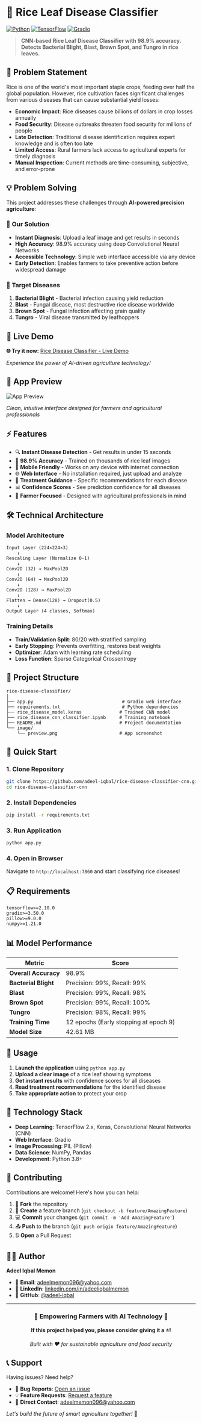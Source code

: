 # 🌾 Rice Leaf Disease Classifier

[![Python](https://img.shields.io/badge/Python-3.8%2B-blue)](https://www.python.org/)
[![TensorFlow](https://img.shields.io/badge/TensorFlow-2.x-orange)](https://tensorflow.org/)
[![Gradio](https://img.shields.io/badge/Gradio-Interface-red)](https://gradio.app/)

> **CNN-based Rice Leaf Disease Classifier with 98.9% accuracy. Detects Bacterial Blight, Blast, Brown Spot, and Tungro in rice leaves.**

## 🎯 Problem Statement

Rice is one of the world's most important staple crops, feeding over half the global population. However, rice cultivation faces significant challenges from various diseases that can cause substantial yield losses:

- **Economic Impact**: Rice diseases cause billions of dollars in crop losses annually
- **Food Security**: Disease outbreaks threaten food security for millions of people
- **Late Detection**: Traditional disease identification requires expert knowledge and is often too late
- **Limited Access**: Rural farmers lack access to agricultural experts for timely diagnosis
- **Manual Inspection**: Current methods are time-consuming, subjective, and error-prone

## 💡 Problem Solving

This project addresses these challenges through **AI-powered precision agriculture**:

### 🔬 **Our Solution**
- **Instant Diagnosis**: Upload a leaf image and get results in seconds
- **High Accuracy**: 98.9% accuracy using deep Convolutional Neural Networks
- **Accessible Technology**: Simple web interface accessible via any device
- **Early Detection**: Enables farmers to take preventive action before widespread damage

### 🎯 **Target Diseases**
1. **Bacterial Blight** - Bacterial infection causing yield reduction
2. **Blast** - Fungal disease, most destructive rice disease worldwide  
3. **Brown Spot** - Fungal infection affecting grain quality
4. **Tungro** - Viral disease transmitted by leafhoppers

## 🚀 Live Demo

**🌐 Try it now:** [Rice Disease Classifier - Live Demo](https://your-gradio-link-here.com)

*Experience the power of AI-driven agriculture technology!*

## 📸 App Preview

![App Preview](image/preview.png)

*Clean, intuitive interface designed for farmers and agricultural professionals*

## ⚡ Features

- 🔍 **Instant Disease Detection** - Get results in under 15 seconds
- 🎯 **98.9% Accuracy** - Trained on thousands of rice leaf images
- 📱 **Mobile Friendly** - Works on any device with internet connection
- 🌐 **Web Interface** - No installation required, just upload and analyze
- 💊 **Treatment Guidance** - Specific recommendations for each disease
- 📊 **Confidence Scores** - See prediction confidence for all diseases
- 🌾 **Farmer Focused** - Designed with agricultural professionals in mind

## 🛠️ Technical Architecture

### **Model Architecture**
```
Input Layer (224×224×3) 
    ↓
Rescaling Layer (Normalize 0-1)
    ↓
Conv2D (32) → MaxPool2D
    ↓
Conv2D (64) → MaxPool2D  
    ↓
Conv2D (128) → MaxPool2D
    ↓
Flatten → Dense(128) → Dropout(0.5)
    ↓
Output Layer (4 classes, Softmax)
```

### **Training Details**
- **Train/Validation Split**: 80/20 with stratified sampling
- **Early Stopping**: Prevents overfitting, restores best weights
- **Optimizer**: Adam with learning rate scheduling
- **Loss Function**: Sparse Categorical Crossentropy

## 📁 Project Structure

```
rice-disease-classifier/
│
├── app.py                                 # Gradio web interface
├── requirements.txt                       # Python dependencies  
├── rice_disease_model.keras              # Trained CNN model
├── rice_disease_cnn_classifier.ipynb     # Training notebook
├── README.md                             # Project documentation
└── image/
    └── preview.png                       # App screenshot
```

## 🚀 Quick Start

### **1. Clone Repository**
```bash
git clone https://github.com/adeel-iqbal/rice-disease-classifier-cnn.git
cd rice-disease-classifier-cnn
```

### **2. Install Dependencies**
```bash
pip install -r requirements.txt
```

### **3. Run Application**
```bash
python app.py
```

### **4. Open in Browser**
Navigate to `http://localhost:7860` and start classifying rice diseases!

## 📋 Requirements

```
tensorflow>=2.10.0
gradio>=3.50.0
pillow>=9.0.0
numpy>=1.21.0
```

## 📊 Model Performance

| Metric | Score |
|--------|-------|
| **Overall Accuracy** | 98.9% |
| **Bacterial Blight** | Precision: 99%, Recall: 99% |
| **Blast** | Precision: 99%, Recall: 98% |
| **Brown Spot** | Precision: 99%, Recall: 100% |
| **Tungro** | Precision: 98%, Recall: 99% |
| **Training Time** | 12 epochs (Early stopping at epoch 9) |
| **Model Size** | 42.61 MB |

## 🌱 Usage

1. **Launch the application** using `python app.py`
2. **Upload a clear image** of a rice leaf showing symptoms
3. **Get instant results** with confidence scores for all diseases
4. **Read treatment recommendations** for the identified disease
5. **Take appropriate action** to protect your crop

## 🔬 Technology Stack

- **Deep Learning**: TensorFlow 2.x, Keras, Convolutional Neural Networks (CNN)
- **Web Interface**: Gradio 
- **Image Processing**: PIL (Pillow)
- **Data Science**: NumPy, Pandas
- **Development**: Python 3.8+

## 🤝 Contributing

Contributions are welcome! Here's how you can help:

1. 🍴 **Fork** the repository
2. 🔧 **Create** a feature branch (`git checkout -b feature/AmazingFeature`)
3. 💻 **Commit** your changes (`git commit -m 'Add AmazingFeature'`)
4. 📤 **Push** to the branch (`git push origin feature/AmazingFeature`)
5. 🔃 **Open** a Pull Request

## 👨‍💻 Author

**Adeel Iqbal Memon**

- 📧 **Email**: [adeelmemon096@yahoo.com](mailto:adeelmemon096@yahoo.com)
- 💼 **LinkedIn**: [linkedin.com/in/adeeliqbalmemon](https://linkedin.com/in/adeeliqbalmemon)
- 🐙 **GitHub**: [@adeel-iqbal](https://github.com/adeel-iqbal)

---

<div align="center">

### 🌾 **Empowering Farmers with AI Technology** 🚀

**If this project helped you, please consider giving it a ⭐!**

*Built with ❤️ for sustainable agriculture and food security*

</div>

## 📞 Support

Having issues? Need help?

- 🐛 **Bug Reports**: [Open an issue](https://github.com/adeel-iqbal/rice-disease-classifier-cnn/issues)
- 💡 **Feature Requests**: [Request a feature](https://github.com/adeel-iqbal/rice-disease-classifier-cnn/issues)
- 📧 **Direct Contact**: [adeelmemon096@yahoo.com](mailto:adeelmemon096@yahoo.com)

*Let's build the future of smart agriculture together!* 🌱
